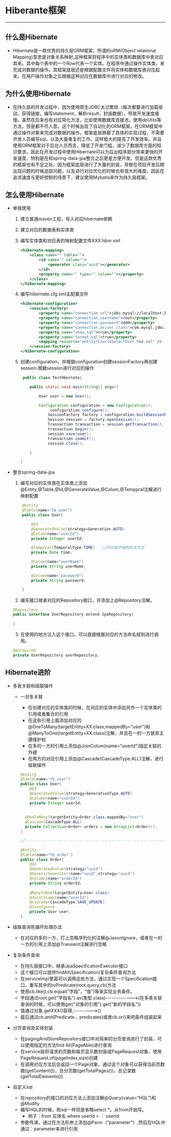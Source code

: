 # Hiberante框架

---------------------

## 什么是Hibernate

* Hibernate是一款优秀的持久层ORM框架，所谓的oRM(Object relational Mapping)意思是对象关系映射,这种框架将程序中的实体类和数据库中表对应其来。其中每个表中的一个Row代表一个实体。在程序中通过操作实体类，来完成对数据的操作。其框架底层还是根据配置文件将实体和数据库表对应起来。在用户操作对象之后根据这种对应在数据库中进行对应的修改。

## 为什么使用Hibernate

* 在持久层的开发过程中，因为使用原生JDBC太过繁琐（每次都要进行加载驱动，获得链接，编写statement，解析result，封装数据），导致开发速度缓慢。虽然在后来也有对应简化方法，比如使用数据库连接池，使用dbUtils等方法，但是都不尽人意。这个时候出现了自动化的ORM框架。在ORM框架中通过操作对象来完成对数据的操作。框架底层屏蔽了具体的实现过程，不需要开发人员编写sql，以及大量重复的工作。这样极大的提高了开发效率。并且使用ORM框架对于后台人员而言，降低了开发门槛，减少了数据库方面的知识要求。因此在开发过程中使用Hibernate可以为后台程序部分带来更快的开发速度，特别是在和spring-data-jpa整合之后更是方便开发。但是这款优秀的框架也有不足之处，因为框架底层进行了大量的封装，导致在项目开发后期出现问题的时候追踪问题，以及进行对应优化的时候也有很大的难度。因此在追求速度与更好控制的场景下，建议使用Mybatis来作为持久层框架。

## 怎么使用Hibernate

* 单独使用
    1. 建立普通maven工程，导入对应hibernate依赖

    2. 建立对应的数据表和实体类

    3. 编写实体类和对应表的映射配置文件XXX.hbm.xml

        ```xml
        <hibernate-mapping>
            <class name="" table="">
                <id name="" colum="">
                    <generator class="uuid"></generator>
                </id>
                <property name="" type="" colum=""></property>
            </class>
        </hibernate-mapping>
        ```

    4. 编写hibernate.cfg.xml主配置文件

        ```xml
        <hibernate-configuration>
            <session-factory>
                <property name="connection.url">jdbc:mysql://localhost:3306/mysql</property>
                <property name="connection.username">root</property> 
                <property name="connection.password">ddd</property>
                <property name="connection.driver_class">com.mysql.jdbc.Driver</property>
                <property name="show_sql">true</property> 
                <property name="format_sql">true</property>  
                <mapping resource="entity/CourseSelectUser.hbm.xml" />   
            </session-factory>
        </hibernate-configuration>
        ```

    5. 创建configuration，并根据configuration创建sessionFactory再创建session.根据session进行对应的操作

        ```java
         public class TestHbernate{
        
        	public static void main(String[] args){
        
        		User user = new User();
        
        		Configuration configuration = new Configuration();
               		 configuration.configure();
                	SessionFactory factory = configuration.buildSessionFactory();
                	Session session = factory.openSession();
                	Transaction transaction = session.getTransaction();
                	transaction.begin();
                	session.save(user);
                	transaction.commit();
                	session.close();
        
        	}
        
        }
        ```

* 整合spring-data-jpa

    1. 编写对应的实体类在实体类上添加@Entity,@Table,@Id,@GenerateValue,@Colum,@Temppral注解进行映射配置

    ```java
        @Entity
        @Table(name="tb_user")
        public class User{
    
            @Id
            @GeneratedValue(strategy=Generation.AUTO)
            @Colum(name="userId")
            private Integer userId;
    
            @Temporal(TemporalType.TIME)   //时间类字段的标注方式
            private Date time;
    
            @Colum(name="userNaem")
            private String userName;
    
            @Colum(name="password")
            private String password;
    
        }
    ```

    2. 编写接口继承对应的Repository接口，并添加上@Repository注解。

    ```java
    @Repository
    public interface UserRepository extend JpaRepository{
        
    }
    ```

    3. 在使用的地方注入这个接口，可以直接根据对应的方法命名规则进行调用。

    ```java
    @Autowired
    private UserRepository userRepository;
    ```
## Hibernate进阶

 * 多表关联和级联操作

    * 一对多关联

       * 在创建对应的实体类的时候，在对应的实体中添加另外一个实体类的引用或者集合的引用
       * 在这些引用上面添加对应的@OneToMany(targetEntity=XX.class,mappedBy="user")和@ManyToOne(targetEntity=XX.class)注解，并且在一的一方放弃主键维护权
       * 在多的一方的引用上添加@JoinColum(name="userId")指定关联的外键
       * 在两方的对应引用上添加@Cascade(CascadeType.ALL)注解，进行级联操作

      ```java
      @Entity
      @Table(name="tb_user")
      public class User{
          @Id
          @GeneratedValue(strategy=GenerationType.AUTO)
          @Column(name="userId")
          private Integer userId;
          
          
      	@OneToMany(targetEntity=Order.class,mappedBy="user")
      	@Cascade(CascadeType.ALL)
      	private Collection<Order> orders = new ArrayList<Order>();
      }
      
      //----------------------------------------------------------------
      
      @Entity
      @Table(name="tb_order")
      public class Order{
          @Id
          @GeneratedValue(strategy="uuid")
          @GenericGenerator(name="uuid",strategy="uuid")
          @Column(name="orderId")
          private String orderId;
          
          @ManyToOne(targetEntity=User.class)
          @JoinColumn(name="userId")
          @Cascade(CascadeType.SAVE_UPDATE)
          @JsonIgnore
          private User user;
      }
      ```

 * 级联查询死循环处理办法

    * 在对应的多的一方，打上忽略序列化的注解@JasonIgnore，或者在一的一方的引用上添加@Transient注解进行忽略

 * 复杂条件查询

    * 在持久层接口中，继承JpaSpecificationExecutor<T>接口
    * 这个接口可以提供findAll(Specification<T>)复杂条件查询方法
    * 在serviceImpl里面可以调用这些方法，通过实现一个Specification接口，重写其中的toPredicate(root,query,cb)方法
    * 使用cb.like();cb.equal(“字段”，“值”)等来实现业务条件。
    * 字段通过root.get(“字段名”).as(类型.class)------------->(在多表关联查询的时候，可以使用get("对象的引用").get("新的字段名"))
    * 值通过对象.getXXX()获得,--------->()
    * 最后通过cb.and(Predicate... predicates)或者cb.or()来吧条件组装起来

 * 分页查询及实体封装

    * 在pagingAndStoreRepository接口中对简单的分页查询进行了封装，可以使用指定的方法find All(PageAble)进行查询
    * 在service层将请求的页数和每页显示数封装成PageRequest对象，使用PageRequest.of(pageIndex,size)创建
    * 在调用对应方法后会返回一个Page对象，通过这个对象可以获得当前页数据(getContent())，总分页数(getTotalPages())，总记录数(getTotalElements())

 * 自定义sql

    * 在repository的接口的对应方法上添加注解@Query(value=“HQL”)和@Modify
    * 编写HQL的时候，和sql一样但是省略select *。从from开始写。
       * 例子：from  实体名  where  userId = ： userId
   *  参数传递，通过在方法形参上添加@Parm（“parameter”）,然后在HQL中通过：parameter来进行引用